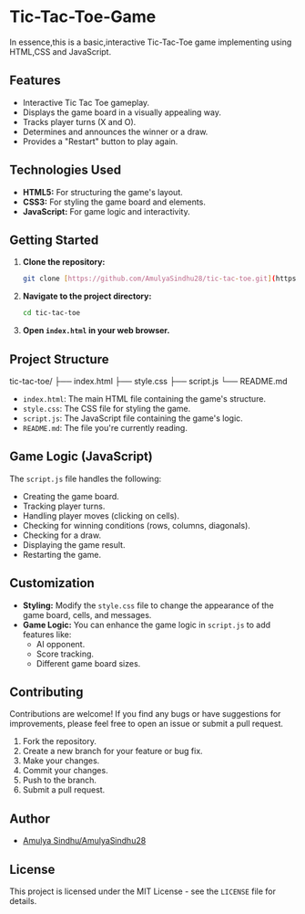 # Tic-Tac-Toe-Game

<p>In essence,this is a basic,interactive Tic-Tac-Toe game implementing using HTML,CSS and JavaScript.</p>

## Features

* Interactive Tic Tac Toe gameplay.
* Displays the game board in a visually appealing way.
* Tracks player turns (X and O).
* Determines and announces the winner or a draw.
* Provides a "Restart" button to play again.

## Technologies Used

* **HTML5:** For structuring the game's layout.
* **CSS3:** For styling the game board and elements.
* **JavaScript:** For game logic and interactivity.

## Getting Started

1.  **Clone the repository:**

    ```bash
    git clone [https://github.com/AmulyaSindhu28/tic-tac-toe.git](https://www.google.com/search?q=https://www.google.com/search%3Fq%3Dhttps://github.com/AmulyaSindhu28/tic-tac-toe.git)
    ```

2.  **Navigate to the project directory:**

    ```bash
    cd tic-tac-toe
    ```

3.  **Open `index.html` in your web browser.**

## Project Structure
  tic-tac-toe/
├── index.html
├── style.css
├── script.js
└── README.md


* `index.html`: The main HTML file containing the game's structure.
* `style.css`: The CSS file for styling the game.
* `script.js`: The JavaScript file containing the game's logic.
* `README.md`: The file you're currently reading.

## Game Logic (JavaScript)

The `script.js` file handles the following:

* Creating the game board.
* Tracking player turns.
* Handling player moves (clicking on cells).
* Checking for winning conditions (rows, columns, diagonals).
* Checking for a draw.
* Displaying the game result.
* Restarting the game.

## Customization

* **Styling:** Modify the `style.css` file to change the appearance of the game board, cells, and messages.
* **Game Logic:** You can enhance the game logic in `script.js` to add features like:
    * AI opponent.
    * Score tracking.
    * Different game board sizes.

## Contributing

Contributions are welcome! If you find any bugs or have suggestions for improvements, please feel free to open an issue or submit a pull request.

1.  Fork the repository.
2.  Create a new branch for your feature or bug fix.
3.  Make your changes.
4.  Commit your changes.
5.  Push to the branch.
6.  Submit a pull request.

## Author

* [Amulya Sindhu/AmulyaSindhu28](https://github.com/AmulyaSindhu28)

## License

This project is licensed under the MIT License - see the `LICENSE` file for details. 
